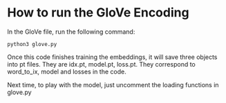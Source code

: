 # How to run the GloVe Encoding

In the GloVe file, run the following command:

```console
python3 glove.py
```

Once this code finishes training the embeddings, it will save three objects into pt files.
They are idx.pt, model.pt, loss.pt. They correspond to word_to_ix, model and losses in the code. 

Next time, to play with the model, just uncomment the loading functions in glove.py